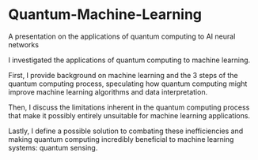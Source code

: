 # Quantum-Machine-Learning
A presentation on the applications of quantum computing to AI neural networks

I investigated the applications of quantum computing to machine learning.

First, I provide background on machine learning and the 3 steps of the quantum computing process, speculating how quantum computing might improve machine learning algorithms and data interpretation.

Then, I discuss the limitations inherent in the quantum computing process that make it possibly entirely unsuitable for machine learning applications.

Lastly, I define a possible solution to combating these inefficiencies and making quantum computing incredibly beneficial to machine learning systems: quantum sensing.
